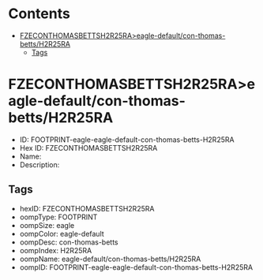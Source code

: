 



Contents
========

* [FZECONTHOMASBETTSH2R25RA>eagle-default/con-thomas-betts/H2R25RA](#fzeconthomasbettsh2r25raeagle-defaultcon-thomas-bettsh2r25ra)
	* [Tags](#tags)

# FZECONTHOMASBETTSH2R25RA>eagle-default/con-thomas-betts/H2R25RA

- ID: FOOTPRINT-eagle-eagle-default-con-thomas-betts-H2R25RA
- Hex ID: FZECONTHOMASBETTSH2R25RA
- Name: 
- Description: 

## Tags

- hexID: FZECONTHOMASBETTSH2R25RA
- oompType: FOOTPRINT
- oompSize: eagle
- oompColor: eagle-default
- oompDesc: con-thomas-betts
- oompIndex: H2R25RA
- oompName: eagle-default/con-thomas-betts/H2R25RA
- oompID: FOOTPRINT-eagle-eagle-default-con-thomas-betts-H2R25RA
